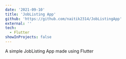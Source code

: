 ```yaml
---
date: '2021-09-10'
title: 'JobListing App'
github: 'https://github.com/naitik2314/JobListingApp'
external: ''
tech:
  - Flutter
showInProjects: false
---
```


A simple JobListing App made using Flutter
